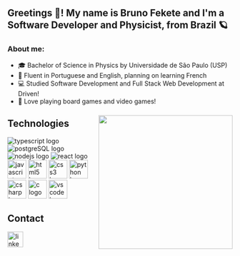 <h2 align="left">Greetings 👋! My name is Bruno Fekete and I'm a Software Developer and Physicist, from Brazil 🪐</h2>

<h3>About me:</h3>
<ul>
  <li>🎓 Bachelor of Science in Physics by Universidade de São Paulo (USP)</li>
  <li>📖 Fluent in Portuguese and English, planning on learning French</li>
  <li>💻 Studied Software Development and Full Stack Web Development at Driven!</li>
  <li>🎲 Love playing board games and video games!</li>
</ul>

###

<img align="right" height="300" src="https://i.imgur.com/lg2Gm2U.gif"  />

###
## Technologies

<div align="left">
  <img src="https://icongr.am/devicon/typescript-original.svg?size=42&color=currentColor" alt="typescript logo" />
  <img src="https://icongr.am/devicon/postgresql-original.svg?size=42&color=currentColor" alt="postgreSQL logo" />
  <img src="https://icongr.am/devicon/nodejs-original-wordmark.svg?size=42&color=currentColor" alt="nodejs logo" />
  <img src="https://icongr.am/devicon/react-original-wordmark.svg?size=42&color=currentColor" alt="react logo"/>
  <img src="https://cdn.jsdelivr.net/gh/devicons/devicon/icons/javascript/javascript-original.svg" width="42" alt="javascript logo"  />
  <img src="https://cdn.jsdelivr.net/gh/devicons/devicon/icons/html5/html5-original.svg" width="42" alt="html5 logo"  />
  <img src="https://cdn.jsdelivr.net/gh/devicons/devicon/icons/css3/css3-original.svg" width="42" alt="css3 logo"  />
  <img src="https://cdn.jsdelivr.net/gh/devicons/devicon/icons/python/python-original.svg" width="42" alt="python logo"  />
  <img src="https://cdn.jsdelivr.net/gh/devicons/devicon/icons/csharp/csharp-original.svg" width="42" alt="csharp logo"  />
  <img src="https://cdn.jsdelivr.net/gh/devicons/devicon/icons/c/c-original.svg" width="42" alt="c logo"  />
  <img src="https://cdn.jsdelivr.net/gh/devicons/devicon/icons/vscode/vscode-original.svg" width="42" alt="vscode logo"  />
</div>

###
## Contact
  <a href="https://www.linkedin.com/in/bruno-fekete-669914262/">
  <img src="https://img.shields.io/static/v1?message=LinkedIn&logo=linkedin&label=&color=0077B5&logoColor=white&labelColor=&style=for-the-badge" height="35" alt="linkedin logo"  /> </a>
</div>

###

<br clear="both">

###
